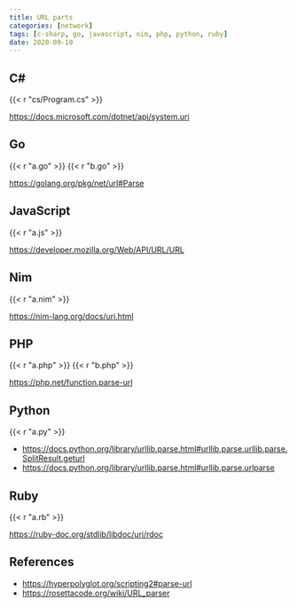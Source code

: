 ```yaml
---
title: URL parts
categories: [network]
tags: [c-sharp, go, javascript, nim, php, python, ruby]
date: 2020-09-10
---
```


## C#

{{< r "cs/Program.cs" >}}

<https://docs.microsoft.com/dotnet/api/system.uri>

## Go

{{< r "a.go" >}}
{{< r "b.go" >}}

<https://golang.org/pkg/net/url#Parse>

## JavaScript

{{< r "a.js" >}}

<https://developer.mozilla.org/Web/API/URL/URL>

## Nim

{{< r "a.nim" >}}

<https://nim-lang.org/docs/uri.html>

## PHP

{{< r "a.php" >}}
{{< r "b.php" >}}

<https://php.net/function.parse-url>

## Python

{{< r "a.py" >}}

- <https://docs.python.org/library/urllib.parse.html#urllib.parse.urllib.parse.SplitResult.geturl>
- <https://docs.python.org/library/urllib.parse.html#urllib.parse.urlparse>

## Ruby

{{< r "a.rb" >}}

<https://ruby-doc.org/stdlib/libdoc/uri/rdoc>

## References

- <https://hyperpolyglot.org/scripting2#parse-url>
- <https://rosettacode.org/wiki/URL_parser>
